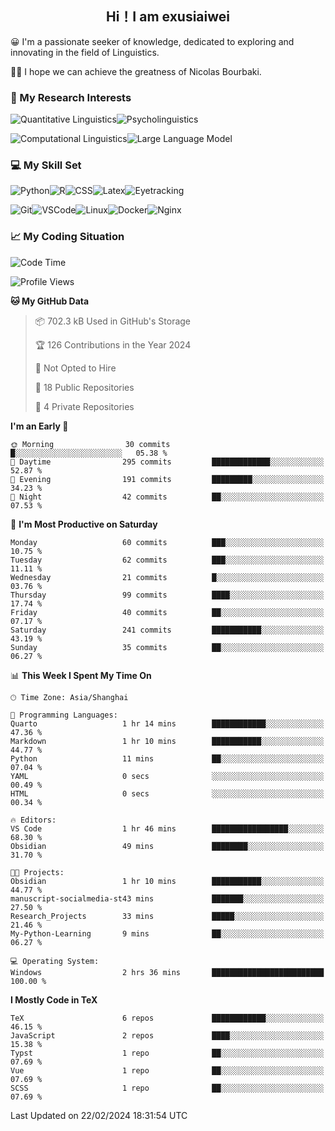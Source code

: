   

## <div align="center">Hi！I am exusiaiwei</div>  

😀 I'm a passionate seeker of knowledge, dedicated to exploring and innovating in the field of Linguistics.

🙋‍♂️ I hope we can achieve the greatness of Nicolas Bourbaki.

### 🔬 My Research Interests  

![Quantitative Linguistics](https://img.shields.io/badge/Quantitative%20Linguistics-%230072CC.svg?&style=for-the-badge&logo=appveyor&logoColor=white)![Psycholinguistics](https://img.shields.io/badge/Psycholinguistics-%2301a3a1.svg?&style=for-the-badge&logo=AWS%20Amplify&logoColor=white)

![Computational Linguistics](https://img.shields.io/badge/Computational%20Linguistics-%231877F2.svg?&style=for-the-badge&logo=Markdown&logoColor=white)![Large Language Model](https://img.shields.io/badge/Large%20Language%20Model-%23F76300.svg?&style=for-the-badge&logo=Android&logoColor=white)

### 💻 My Skill Set

![Python](https://img.shields.io/badge/Python-%2314354C.svg?style=for-the-badge&logo=python&logoColor=white&color=2AB3E3)![R](https://img.shields.io/badge/-R-276DC3?style=for-the-badge&logo=r&logoColor=white)![CSS](https://img.shields.io/badge/-CSS-1572B6?style=for-the-badge&logo=css3&logoColor=white)![Latex](https://img.shields.io/badge/-Latex-008080?style=for-the-badge&logo=latex&logoColor=white)![Eyetracking](https://img.shields.io/badge/Eyetracking-%230078D6?style=for-the-badge&logo=SearXNG&logoColor=#3050FF)

![Git](https://img.shields.io/badge/-Git-F05032?style=for-the-badge&logo=git&logoColor=white)![VSCode](https://img.shields.io/badge/-VSCode-007ACC?style=for-the-badge&logo=visual-studio-code&logoColor=white)![Linux](https://img.shields.io/badge/-Linux-FCC624?style=for-the-badge&logo=linux&logoColor=black)![Docker](https://img.shields.io/badge/-Docker-2496ED?style=for-the-badge&logo=docker&logoColor=white)![Nginx](https://img.shields.io/badge/-Nginx-009639?style=for-the-badge&logo=nginx&logoColor=white)

### 📈 My Coding Situation

<!--START_SECTION:waka-->
![Code Time](http://img.shields.io/badge/Code%20Time-40%20hrs%2058%20mins-blue)

![Profile Views](http://img.shields.io/badge/Profile%20Views-0-blue)

**🐱 My GitHub Data** 

> 📦 702.3 kB Used in GitHub's Storage 
 > 
> 🏆 126 Contributions in the Year 2024
 > 
> 🚫 Not Opted to Hire
 > 
> 📜 18 Public Repositories 
 > 
> 🔑 4 Private Repositories 
 > 
**I'm an Early 🐤** 

```text
🌞 Morning                30 commits          █░░░░░░░░░░░░░░░░░░░░░░░░   05.38 % 
🌆 Daytime                295 commits         █████████████░░░░░░░░░░░░   52.87 % 
🌃 Evening                191 commits         █████████░░░░░░░░░░░░░░░░   34.23 % 
🌙 Night                  42 commits          ██░░░░░░░░░░░░░░░░░░░░░░░   07.53 % 
```
📅 **I'm Most Productive on Saturday** 

```text
Monday                   60 commits          ███░░░░░░░░░░░░░░░░░░░░░░   10.75 % 
Tuesday                  62 commits          ███░░░░░░░░░░░░░░░░░░░░░░   11.11 % 
Wednesday                21 commits          █░░░░░░░░░░░░░░░░░░░░░░░░   03.76 % 
Thursday                 99 commits          ████░░░░░░░░░░░░░░░░░░░░░   17.74 % 
Friday                   40 commits          ██░░░░░░░░░░░░░░░░░░░░░░░   07.17 % 
Saturday                 241 commits         ███████████░░░░░░░░░░░░░░   43.19 % 
Sunday                   35 commits          ██░░░░░░░░░░░░░░░░░░░░░░░   06.27 % 
```


📊 **This Week I Spent My Time On** 

```text
🕑︎ Time Zone: Asia/Shanghai

💬 Programming Languages: 
Quarto                   1 hr 14 mins        ████████████░░░░░░░░░░░░░   47.36 % 
Markdown                 1 hr 10 mins        ███████████░░░░░░░░░░░░░░   44.77 % 
Python                   11 mins             ██░░░░░░░░░░░░░░░░░░░░░░░   07.04 % 
YAML                     0 secs              ░░░░░░░░░░░░░░░░░░░░░░░░░   00.49 % 
HTML                     0 secs              ░░░░░░░░░░░░░░░░░░░░░░░░░   00.34 % 

🔥 Editors: 
VS Code                  1 hr 46 mins        █████████████████░░░░░░░░   68.30 % 
Obsidian                 49 mins             ████████░░░░░░░░░░░░░░░░░   31.70 % 

🐱‍💻 Projects: 
Obsidian                 1 hr 10 mins        ███████████░░░░░░░░░░░░░░   44.77 % 
manuscript-socialmedia-st43 mins             ███████░░░░░░░░░░░░░░░░░░   27.50 % 
Research_Projects        33 mins             █████░░░░░░░░░░░░░░░░░░░░   21.46 % 
My-Python-Learning       9 mins              ██░░░░░░░░░░░░░░░░░░░░░░░   06.27 % 

💻 Operating System: 
Windows                  2 hrs 36 mins       █████████████████████████   100.00 % 
```

**I Mostly Code in TeX** 

```text
TeX                      6 repos             ████████████░░░░░░░░░░░░░   46.15 % 
JavaScript               2 repos             ████░░░░░░░░░░░░░░░░░░░░░   15.38 % 
Typst                    1 repo              ██░░░░░░░░░░░░░░░░░░░░░░░   07.69 % 
Vue                      1 repo              ██░░░░░░░░░░░░░░░░░░░░░░░   07.69 % 
SCSS                     1 repo              ██░░░░░░░░░░░░░░░░░░░░░░░   07.69 % 
```




 Last Updated on 22/02/2024 18:31:54 UTC
<!--END_SECTION:waka-->

